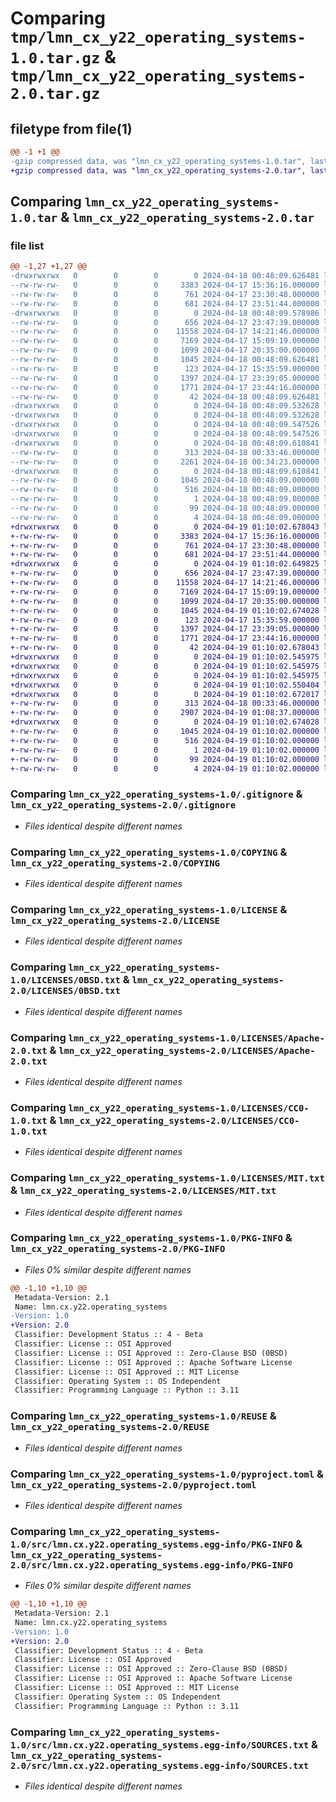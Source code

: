 # Comparing `tmp/lmn_cx_y22_operating_systems-1.0.tar.gz` & `tmp/lmn_cx_y22_operating_systems-2.0.tar.gz`

## filetype from file(1)

```diff
@@ -1 +1 @@
-gzip compressed data, was "lmn_cx_y22_operating_systems-1.0.tar", last modified: Thu Apr 18 00:48:09 2024, max compression
+gzip compressed data, was "lmn_cx_y22_operating_systems-2.0.tar", last modified: Fri Apr 19 01:10:02 2024, max compression
```

## Comparing `lmn_cx_y22_operating_systems-1.0.tar` & `lmn_cx_y22_operating_systems-2.0.tar`

### file list

```diff
@@ -1,27 +1,27 @@
-drwxrwxrwx   0        0        0        0 2024-04-18 00:48:09.626481 lmn_cx_y22_operating_systems-1.0/
--rw-rw-rw-   0        0        0     3383 2024-04-17 15:36:16.000000 lmn_cx_y22_operating_systems-1.0/.gitignore
--rw-rw-rw-   0        0        0      761 2024-04-17 23:30:48.000000 lmn_cx_y22_operating_systems-1.0/COPYING
--rw-rw-rw-   0        0        0      681 2024-04-17 23:51:44.000000 lmn_cx_y22_operating_systems-1.0/LICENSE
-drwxrwxrwx   0        0        0        0 2024-04-18 00:48:09.578986 lmn_cx_y22_operating_systems-1.0/LICENSES/
--rw-rw-rw-   0        0        0      656 2024-04-17 23:47:39.000000 lmn_cx_y22_operating_systems-1.0/LICENSES/0BSD.txt
--rw-rw-rw-   0        0        0    11558 2024-04-17 14:21:46.000000 lmn_cx_y22_operating_systems-1.0/LICENSES/Apache-2.0.txt
--rw-rw-rw-   0        0        0     7169 2024-04-17 15:09:19.000000 lmn_cx_y22_operating_systems-1.0/LICENSES/CC0-1.0.txt
--rw-rw-rw-   0        0        0     1099 2024-04-17 20:35:00.000000 lmn_cx_y22_operating_systems-1.0/LICENSES/MIT.txt
--rw-rw-rw-   0        0        0     1045 2024-04-18 00:48:09.626481 lmn_cx_y22_operating_systems-1.0/PKG-INFO
--rw-rw-rw-   0        0        0      123 2024-04-17 15:35:59.000000 lmn_cx_y22_operating_systems-1.0/README.md
--rw-rw-rw-   0        0        0     1397 2024-04-17 23:39:05.000000 lmn_cx_y22_operating_systems-1.0/REUSE
--rw-rw-rw-   0        0        0     1771 2024-04-17 23:44:16.000000 lmn_cx_y22_operating_systems-1.0/pyproject.toml
--rw-rw-rw-   0        0        0       42 2024-04-18 00:48:09.626481 lmn_cx_y22_operating_systems-1.0/setup.cfg
-drwxrwxrwx   0        0        0        0 2024-04-18 00:48:09.532628 lmn_cx_y22_operating_systems-1.0/src/
-drwxrwxrwx   0        0        0        0 2024-04-18 00:48:09.532628 lmn_cx_y22_operating_systems-1.0/src/lmn/
-drwxrwxrwx   0        0        0        0 2024-04-18 00:48:09.547526 lmn_cx_y22_operating_systems-1.0/src/lmn/cx/
-drwxrwxrwx   0        0        0        0 2024-04-18 00:48:09.547526 lmn_cx_y22_operating_systems-1.0/src/lmn/cx/y22/
-drwxrwxrwx   0        0        0        0 2024-04-18 00:48:09.610841 lmn_cx_y22_operating_systems-1.0/src/lmn/cx/y22/operating_systems/
--rw-rw-rw-   0        0        0      313 2024-04-18 00:33:46.000000 lmn_cx_y22_operating_systems-1.0/src/lmn/cx/y22/operating_systems/__init__.py
--rw-rw-rw-   0        0        0     2261 2024-04-18 00:34:23.000000 lmn_cx_y22_operating_systems-1.0/src/lmn/cx/y22/operating_systems/_operating_systems.py
-drwxrwxrwx   0        0        0        0 2024-04-18 00:48:09.610841 lmn_cx_y22_operating_systems-1.0/src/lmn.cx.y22.operating_systems.egg-info/
--rw-rw-rw-   0        0        0     1045 2024-04-18 00:48:09.000000 lmn_cx_y22_operating_systems-1.0/src/lmn.cx.y22.operating_systems.egg-info/PKG-INFO
--rw-rw-rw-   0        0        0      516 2024-04-18 00:48:09.000000 lmn_cx_y22_operating_systems-1.0/src/lmn.cx.y22.operating_systems.egg-info/SOURCES.txt
--rw-rw-rw-   0        0        0        1 2024-04-18 00:48:09.000000 lmn_cx_y22_operating_systems-1.0/src/lmn.cx.y22.operating_systems.egg-info/dependency_links.txt
--rw-rw-rw-   0        0        0       99 2024-04-18 00:48:09.000000 lmn_cx_y22_operating_systems-1.0/src/lmn.cx.y22.operating_systems.egg-info/requires.txt
--rw-rw-rw-   0        0        0        4 2024-04-18 00:48:09.000000 lmn_cx_y22_operating_systems-1.0/src/lmn.cx.y22.operating_systems.egg-info/top_level.txt
+drwxrwxrwx   0        0        0        0 2024-04-19 01:10:02.678043 lmn_cx_y22_operating_systems-2.0/
+-rw-rw-rw-   0        0        0     3383 2024-04-17 15:36:16.000000 lmn_cx_y22_operating_systems-2.0/.gitignore
+-rw-rw-rw-   0        0        0      761 2024-04-17 23:30:48.000000 lmn_cx_y22_operating_systems-2.0/COPYING
+-rw-rw-rw-   0        0        0      681 2024-04-17 23:51:44.000000 lmn_cx_y22_operating_systems-2.0/LICENSE
+drwxrwxrwx   0        0        0        0 2024-04-19 01:10:02.649825 lmn_cx_y22_operating_systems-2.0/LICENSES/
+-rw-rw-rw-   0        0        0      656 2024-04-17 23:47:39.000000 lmn_cx_y22_operating_systems-2.0/LICENSES/0BSD.txt
+-rw-rw-rw-   0        0        0    11558 2024-04-17 14:21:46.000000 lmn_cx_y22_operating_systems-2.0/LICENSES/Apache-2.0.txt
+-rw-rw-rw-   0        0        0     7169 2024-04-17 15:09:19.000000 lmn_cx_y22_operating_systems-2.0/LICENSES/CC0-1.0.txt
+-rw-rw-rw-   0        0        0     1099 2024-04-17 20:35:00.000000 lmn_cx_y22_operating_systems-2.0/LICENSES/MIT.txt
+-rw-rw-rw-   0        0        0     1045 2024-04-19 01:10:02.674028 lmn_cx_y22_operating_systems-2.0/PKG-INFO
+-rw-rw-rw-   0        0        0      123 2024-04-17 15:35:59.000000 lmn_cx_y22_operating_systems-2.0/README.md
+-rw-rw-rw-   0        0        0     1397 2024-04-17 23:39:05.000000 lmn_cx_y22_operating_systems-2.0/REUSE
+-rw-rw-rw-   0        0        0     1771 2024-04-17 23:44:16.000000 lmn_cx_y22_operating_systems-2.0/pyproject.toml
+-rw-rw-rw-   0        0        0       42 2024-04-19 01:10:02.678043 lmn_cx_y22_operating_systems-2.0/setup.cfg
+drwxrwxrwx   0        0        0        0 2024-04-19 01:10:02.545975 lmn_cx_y22_operating_systems-2.0/src/
+drwxrwxrwx   0        0        0        0 2024-04-19 01:10:02.545975 lmn_cx_y22_operating_systems-2.0/src/lmn/
+drwxrwxrwx   0        0        0        0 2024-04-19 01:10:02.545975 lmn_cx_y22_operating_systems-2.0/src/lmn/cx/
+drwxrwxrwx   0        0        0        0 2024-04-19 01:10:02.550404 lmn_cx_y22_operating_systems-2.0/src/lmn/cx/y22/
+drwxrwxrwx   0        0        0        0 2024-04-19 01:10:02.672017 lmn_cx_y22_operating_systems-2.0/src/lmn/cx/y22/operating_systems/
+-rw-rw-rw-   0        0        0      313 2024-04-18 00:33:46.000000 lmn_cx_y22_operating_systems-2.0/src/lmn/cx/y22/operating_systems/__init__.py
+-rw-rw-rw-   0        0        0     2907 2024-04-19 01:08:37.000000 lmn_cx_y22_operating_systems-2.0/src/lmn/cx/y22/operating_systems/_operating_systems.py
+drwxrwxrwx   0        0        0        0 2024-04-19 01:10:02.674028 lmn_cx_y22_operating_systems-2.0/src/lmn.cx.y22.operating_systems.egg-info/
+-rw-rw-rw-   0        0        0     1045 2024-04-19 01:10:02.000000 lmn_cx_y22_operating_systems-2.0/src/lmn.cx.y22.operating_systems.egg-info/PKG-INFO
+-rw-rw-rw-   0        0        0      516 2024-04-19 01:10:02.000000 lmn_cx_y22_operating_systems-2.0/src/lmn.cx.y22.operating_systems.egg-info/SOURCES.txt
+-rw-rw-rw-   0        0        0        1 2024-04-19 01:10:02.000000 lmn_cx_y22_operating_systems-2.0/src/lmn.cx.y22.operating_systems.egg-info/dependency_links.txt
+-rw-rw-rw-   0        0        0       99 2024-04-19 01:10:02.000000 lmn_cx_y22_operating_systems-2.0/src/lmn.cx.y22.operating_systems.egg-info/requires.txt
+-rw-rw-rw-   0        0        0        4 2024-04-19 01:10:02.000000 lmn_cx_y22_operating_systems-2.0/src/lmn.cx.y22.operating_systems.egg-info/top_level.txt
```

### Comparing `lmn_cx_y22_operating_systems-1.0/.gitignore` & `lmn_cx_y22_operating_systems-2.0/.gitignore`

 * *Files identical despite different names*

### Comparing `lmn_cx_y22_operating_systems-1.0/COPYING` & `lmn_cx_y22_operating_systems-2.0/COPYING`

 * *Files identical despite different names*

### Comparing `lmn_cx_y22_operating_systems-1.0/LICENSE` & `lmn_cx_y22_operating_systems-2.0/LICENSE`

 * *Files identical despite different names*

### Comparing `lmn_cx_y22_operating_systems-1.0/LICENSES/0BSD.txt` & `lmn_cx_y22_operating_systems-2.0/LICENSES/0BSD.txt`

 * *Files identical despite different names*

### Comparing `lmn_cx_y22_operating_systems-1.0/LICENSES/Apache-2.0.txt` & `lmn_cx_y22_operating_systems-2.0/LICENSES/Apache-2.0.txt`

 * *Files identical despite different names*

### Comparing `lmn_cx_y22_operating_systems-1.0/LICENSES/CC0-1.0.txt` & `lmn_cx_y22_operating_systems-2.0/LICENSES/CC0-1.0.txt`

 * *Files identical despite different names*

### Comparing `lmn_cx_y22_operating_systems-1.0/LICENSES/MIT.txt` & `lmn_cx_y22_operating_systems-2.0/LICENSES/MIT.txt`

 * *Files identical despite different names*

### Comparing `lmn_cx_y22_operating_systems-1.0/PKG-INFO` & `lmn_cx_y22_operating_systems-2.0/PKG-INFO`

 * *Files 0% similar despite different names*

```diff
@@ -1,10 +1,10 @@
 Metadata-Version: 2.1
 Name: lmn.cx.y22.operating_systems
-Version: 1.0
+Version: 2.0
 Classifier: Development Status :: 4 - Beta
 Classifier: License :: OSI Approved
 Classifier: License :: OSI Approved :: Zero-Clause BSD (0BSD)
 Classifier: License :: OSI Approved :: Apache Software License
 Classifier: License :: OSI Approved :: MIT License
 Classifier: Operating System :: OS Independent
 Classifier: Programming Language :: Python :: 3.11
```

### Comparing `lmn_cx_y22_operating_systems-1.0/REUSE` & `lmn_cx_y22_operating_systems-2.0/REUSE`

 * *Files identical despite different names*

### Comparing `lmn_cx_y22_operating_systems-1.0/pyproject.toml` & `lmn_cx_y22_operating_systems-2.0/pyproject.toml`

 * *Files identical despite different names*

### Comparing `lmn_cx_y22_operating_systems-1.0/src/lmn.cx.y22.operating_systems.egg-info/PKG-INFO` & `lmn_cx_y22_operating_systems-2.0/src/lmn.cx.y22.operating_systems.egg-info/PKG-INFO`

 * *Files 0% similar despite different names*

```diff
@@ -1,10 +1,10 @@
 Metadata-Version: 2.1
 Name: lmn.cx.y22.operating_systems
-Version: 1.0
+Version: 2.0
 Classifier: Development Status :: 4 - Beta
 Classifier: License :: OSI Approved
 Classifier: License :: OSI Approved :: Zero-Clause BSD (0BSD)
 Classifier: License :: OSI Approved :: Apache Software License
 Classifier: License :: OSI Approved :: MIT License
 Classifier: Operating System :: OS Independent
 Classifier: Programming Language :: Python :: 3.11
```

### Comparing `lmn_cx_y22_operating_systems-1.0/src/lmn.cx.y22.operating_systems.egg-info/SOURCES.txt` & `lmn_cx_y22_operating_systems-2.0/src/lmn.cx.y22.operating_systems.egg-info/SOURCES.txt`

 * *Files identical despite different names*

